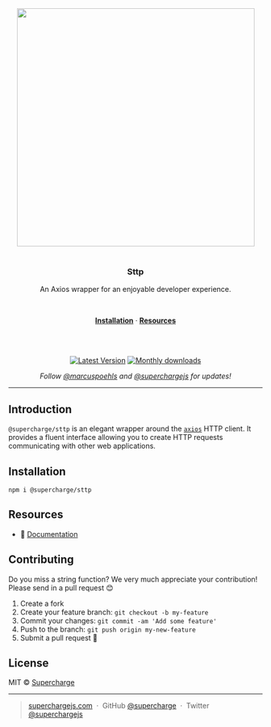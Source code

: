 <div align="center">
  <a href="https://superchargejs.com">
    <img width="471" style="max-width:100%;" src="https://superchargejs.com/images/supercharge-text.svg" />
  </a>
  <br/>
  <br/>
  <p>
    <h3>Sttp</h3>
  </p>
  <p>
    An Axios wrapper for an enjoyable developer experience.
  </p>
  <br/>
  <p>
    <a href="#installation"><strong>Installation</strong></a> ·
    <a href="#resources"><strong>Resources</strong></a>
  </p>
  <br/>
  <br/>
  <p>
    <a href="https://www.npmjs.com/package/@supercharge/sttp"><img src="https://img.shields.io/npm/v/@supercharge/sttp.svg" alt="Latest Version"></a>
    <a href="https://www.npmjs.com/package/@supercharge/sttp"><img src="https://img.shields.io/npm/dm/@supercharge/sttp.svg" alt="Monthly downloads"></a>
  </p>
  <p>
    <em>Follow <a href="http://twitter.com/marcuspoehls">@marcuspoehls</a> and <a href="http://twitter.com/superchargejs">@superchargejs</a> for updates!</em>
  </p>
</div>

---

## Introduction
`@supercharge/sttp` is an elegant wrapper around the [`axios`](https://github.com/axios/axios) HTTP client. It provides a fluent interface allowing you to create HTTP requests communicating with other web applications.


## Installation

```
npm i @supercharge/sttp
```


## Resources

- 📖 [Documentation](https://superchargejs.com/docs/sttp)


## Contributing
Do you miss a string function? We very much appreciate your contribution! Please send in a pull request 😊

1.  Create a fork
2.  Create your feature branch: `git checkout -b my-feature`
3.  Commit your changes: `git commit -am 'Add some feature'`
4.  Push to the branch: `git push origin my-new-feature`
5.  Submit a pull request 🚀


## License
MIT © [Supercharge](https://superchargejs.com)

---

> [superchargejs.com](https://superchargejs.com) &nbsp;&middot;&nbsp;
> GitHub [@supercharge](https://github.com/supercharge/) &nbsp;&middot;&nbsp;
> Twitter [@superchargejs](https://twitter.com/superchargejs)
